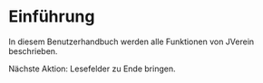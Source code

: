 # Einführung

In diesem Benutzerhandbuch werden alle Funktionen von JVerein beschrieben.



Nächste Aktion: Lesefelder zu Ende bringen.

